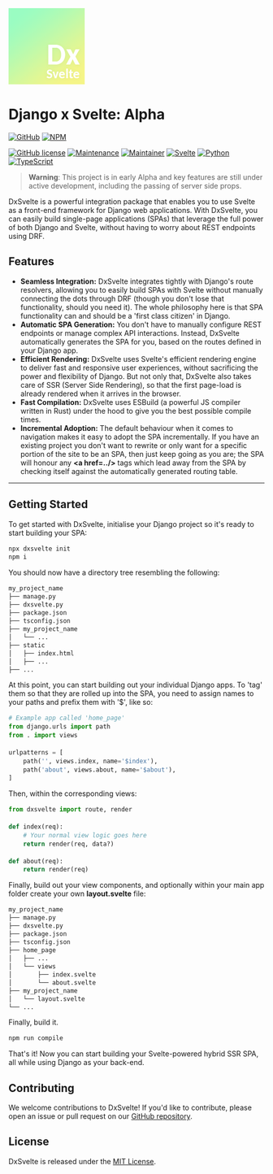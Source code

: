 ![DxSvelteLogo](meta/logo-dxs-square-200.png)
# Django x Svelte: Alpha
[![GitHub](https://img.shields.io/badge/github-%23121011.svg?style=for-the-badge&logo=github&logoColor=white)](https://github.com/emmyarty/dxsvelte) [![NPM](https://img.shields.io/badge/NPM-%23000000.svg?style=for-the-badge&logo=npm&logoColor=white)](https://www.npmjs.com/package/dxsvelte)

[![GitHub license](https://img.shields.io/github/license/Naereen/StrapDown.js.svg)](https://opensource.org/licenses/MIT/)
[![Maintenance](https://img.shields.io/badge/Maintained%3F-yes-green.svg)](#)
[![Maintainer](https://img.shields.io/badge/maintainer-emmyarty-blue)](#)
[![Svelte](https://img.shields.io/badge/-Svelte-ff324f.svg)](#)
[![Python](https://img.shields.io/badge/-Python-dd743f.svg)](#)
[![TypeScript](https://img.shields.io/badge/-TypeScript-1f82df.svg)](#)

>**Warning**:
>This project is in early Alpha and key features are still under active development, including the passing of server side props.

DxSvelte is a powerful integration package that enables you to use Svelte as a front-end framework for Django web applications. With DxSvelte, you can easily build single-page applications (SPAs) that leverage the full power of both Django and Svelte, without having to worry about REST endpoints using DRF.

## Features
- **Seamless Integration:** DxSvelte integrates tightly with Django's route resolvers, allowing you to easily build SPAs with Svelte without manually connecting the dots through DRF (though you don't lose that functionality, should you need it). The whole philosophy here is that SPA functionality can and should be a 'first class citizen' in Django.
- **Automatic SPA Generation:** You don't have to manually configure REST endpoints or manage complex API interactions. Instead, DxSvelte automatically generates the SPA for you, based on the routes defined in your Django app.
- **Efficient Rendering:** DxSvelte uses Svelte's efficient rendering engine to deliver fast and responsive user experiences, without sacrificing the power and flexibility of Django. But not only that, DxSvelte also takes care of SSR (Server Side Rendering), so that the first page-load is already rendered when it arrives in the browser.
- **Fast Compilation:** DxSvelte uses ESBuild (a powerful JS compiler written in Rust) under the hood to give you the best possible compile times.
- **Incremental Adoption:** The default behaviour when it comes to navigation makes it easy to adopt the SPA incrementally. If you have an existing project you don't want to rewrite or only want for a specific portion of the site to be an SPA, then just keep going as you are; the SPA will honour any **\<a href=..\/>** tags which lead away from the SPA by checking itself against the automatically generated routing table.


------------------------------

## Getting Started
To get started with DxSvelte, initialise your Django project so it's ready to start building your SPA:

```sh
npx dxsvelte init
npm i
```
You should now have a directory tree resembling the following:

```
my_project_name
├── manage.py
├── dxsvelte.py
├── package.json
├── tsconfig.json
├── my_project_name
│   └── ...
├── static
│   ├── index.html
│   ├── ...
├── ...
```
At this point, you can start building out your individual Django apps. To 'tag' them so that they are rolled up into the SPA, you need to assign names to your paths and prefix them with '$', like so:
```python
# Example app called 'home_page'
from django.urls import path
from . import views

urlpatterns = [
    path('', views.index, name='$index'),
    path('about', views.about, name='$about'),
]
```

Then, within the corresponding views:
```python
from dxsvelte import route, render

def index(req):
    # Your normal view logic goes here
    return render(req, data?)

def about(req):
    return render(req)
```

Finally, build out your view components, and optionally within your main app folder create your own **layout.svelte** file:
```
my_project_name
├── manage.py
├── dxsvelte.py
├── package.json
├── tsconfig.json
├── home_page
│   ├── ...
│   └── views
│       ├── index.svelte
│       └── about.svelte
├── my_project_name
│   └── layout.svelte
└── ...
```
Finally, build it.
```sh
npm run compile
```
That's it! Now you can start building your Svelte-powered hybrid SSR SPA, all while using Django as your back-end.

## Contributing
We welcome contributions to DxSvelte! If you'd like to contribute, please open an issue or pull request on our [GitHub repository](https://github.com/).

## License
DxSvelte is released under the [MIT License](https://opensource.org/licenses/MIT/).